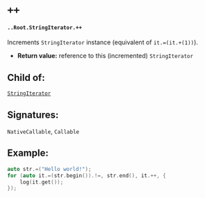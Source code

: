 # `++`

#### `..Root.StringIterator.++`

Increments `StringIterator` instance (equivalent of `it.=(it.+(1))`).

* **Return value:** reference to this (incremented) `StringIterator` 

## Child of:

[`StringIterator`](docs..Root.StringIterator.md)

## Signatures:

`NativeCallable`, `Callable`

## Example:

```c
auto str.=("Hello world!");
for (auto it.=(str.begin()).!=, str.end(), it.++, {
    log(it.get());
});
```